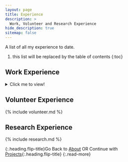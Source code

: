 ```yaml
---
layout: page
title: Experience
description: >
  Work, Volunteer and Research Experience
hide_description: true
sitemap: false
---
```


A list of all my experience to date.

1. this list will be replaced by the table of contents
{:toc}

## Work Experience

<details><summary markdown='span'> 
Click me to view!
</summary>
{% include experience_all.md %}

</details> 

## Volunteer Experience

{% include volunteer.md %}


## Research Experience

{% include research.md %}

{:.heading.flip-title}Go Back to [About](about.md) OR Continue with [Projects](scripts.md){:.heading.flip-title}
{:.read-more}